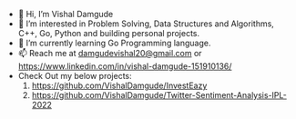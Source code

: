 - 👋 Hi, I’m Vishal Damgude
- 👀 I’m interested in Problem Solving, Data Structures and Algorithms, C++, Go, Python and building personal projects.
- 🌱 I’m currently learning Go Programming language.
- 📫 Reach me at damgudevishal20@gmail.com or https://www.linkedin.com/in/vishal-damgude-151910136/
- Check Out my below projects:
  1. https://github.com/VishalDamgude/InvestEazy
  2. https://github.com/VishalDamgude/Twitter-Sentiment-Analysis-IPL-2022

<!---
VishalDamgude/VishalDamgude is a ✨ special ✨ repository because its `README.md` (this file) appears on your GitHub profile.
You can click the Preview link to take a look at your changes.
--->
